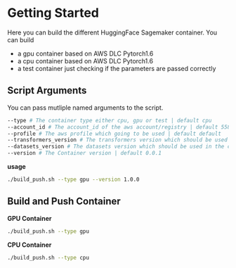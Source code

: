 # Getting Started

Here you can build the different HuggingFace Sagemaker container. You can build

- a gpu container based on AWS DLC Pytorch1.6
- a cpu container based on AWS DLC Pytorch1.6
- a test container just checking if the parameters are passed correctly

## Script Arguments

You can pass mutliple named arguments to the script.

```bash
--type # The container type either cpu, gpu or test | default cpu
--account_id # The account_id of the aws account/registry | default 558105141721
--profile # The aws profile which going to be used | default default
--transformers_version # The transformers version which should be used in the container | default 4.1.1
--datasets_version # The datasets version which should be used in the container | default 1.1.3
--version # The Container version | default 0.0.1
```

**usage**

```bash
./build_push.sh --type gpu --version 1.0.0
```

## Build and Push Container

**GPU Container**

```bash
./build_push.sh --type gpu
```

**CPU Container**

```bash
./build_push.sh --type cpu
```
